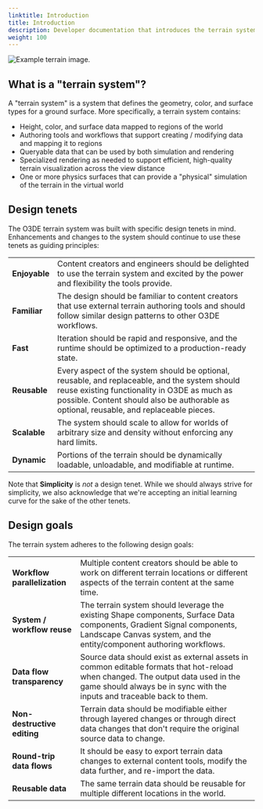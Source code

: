 ```yaml
---
linktitle: Introduction
title: Introduction
description: Developer documentation that introduces the terrain system.
weight: 100
---
```


![Example terrain image.](/images/user-guide/visualization/environments/terrain/terrain-example.png)

## What is a "terrain system"?

A "terrain system" is a system that defines the geometry, color, and surface types for a ground surface. More specifically, a terrain system contains:

* Height, color, and surface data mapped to regions of the world
* Authoring tools and workflows that support creating / modifying data and mapping it to regions
* Queryable data that can be used by both simulation and rendering
* Specialized rendering as needed to support efficient, high-quality terrain visualization across the view distance
* One or more physics surfaces that can provide a "physical" simulation of the terrain in the virtual world

## Design tenets

The O3DE terrain system was built with specific design tenets in mind. Enhancements and changes to the system should continue to use these tenets as guiding principles:

| | |
| - | - |
| **Enjoyable** | Content creators and engineers should be delighted to use the terrain system and excited by the power and flexibility the tools provide.|
| **Familiar** | The design should be familiar to content creators that use external terrain authoring tools and should follow similar design patterns to other O3DE workflows.|
| **Fast** | Iteration should be rapid and responsive, and the runtime should be optimized to a production-ready state.|
| **Reusable** | Every aspect of the system should be optional, reusable, and replaceable, and the system should reuse existing functionality in O3DE as much as possible. Content should also be authorable as optional, reusable, and replaceable pieces.|
| **Scalable** | The system should scale to allow for worlds of arbitrary size and density without enforcing any hard limits.|
| **Dynamic** | Portions of the terrain should be dynamically loadable, unloadable, and modifiable at runtime.|

Note that **Simplicity** is _not_ a design tenet.  While we should always strive for simplicity, we also acknowledge that we're accepting an initial learning curve for the sake of the other tenets.

## Design goals

The terrain system adheres to the following design goals:

| | |
| - | - |
| **Workflow parallelization** | Multiple content creators should be able to work on different terrain locations or different aspects of the terrain content at the same time.|
| **System / workflow reuse** | The terrain system should leverage the existing Shape components, Surface Data components, Gradient Signal components, Landscape Canvas system, and the entity/component authoring workflows.|
| **Data flow transparency** | Source data should exist as external assets in common editable formats that hot-reload when changed. The output data used in the game should always be in sync with the inputs and traceable back to them.|
| **Non-destructive editing** | Terrain data should be modifiable either through layered changes or through direct data changes that don't require the original source data to change. |
| **Round-trip data flows** | It should be easy to export terrain data changes to external content tools, modify the data further, and re-import the data. |
| **Reusable data** | The same terrain data should be reusable for multiple different locations in the world. |
